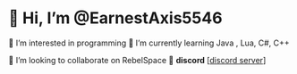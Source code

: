 # 👋 Hi, I’m @EarnestAxis5546
👀 I’m interested in programming
🌱 I’m currently learning Java , Lua, C#, C++

💞️ I’m looking to collaborate on RebelSpace
🌌 **discord** [[discord server](https://discord.gg/YQGK55KX2z)]
    
<!---
EarnestAxis5546/EarnestAxis5546 is a ✨ special ✨ repository because its `README.md` (this file) appears on your GitHub profile.
You can click the Preview link to take a look at your changes.
--->
